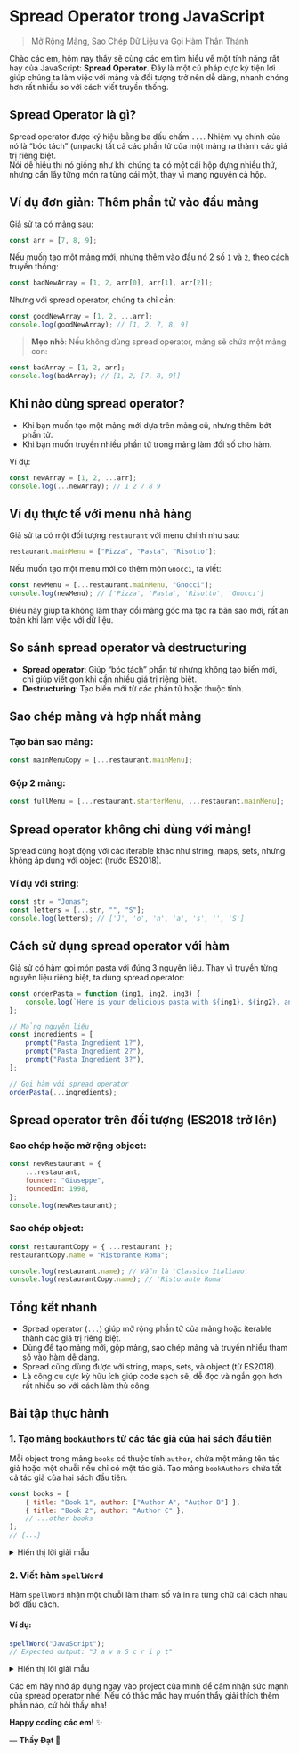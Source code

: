 # Spread Operator trong JavaScript

> Mở Rộng Mảng, Sao Chép Dữ Liệu và Gọi Hàm Thần Thánh

Chào các em, hôm nay thầy sẽ cùng các em tìm hiểu về một tính năng rất hay của JavaScript: **Spread Operator**. Đây là một cú pháp cực kỳ tiện lợi giúp chúng ta làm việc với mảng và đối tượng trở nên dễ dàng, nhanh chóng hơn rất nhiều so với cách viết truyền thống.

## Spread Operator là gì?

Spread operator được ký hiệu bằng ba dấu chấm `...`. Nhiệm vụ chính của nó là “bóc tách” (unpack) tất cả các phần tử của một mảng ra thành các giá trị riêng biệt.  
Nói dễ hiểu thì nó giống như khi chúng ta có một cái hộp đựng nhiều thứ, nhưng cần lấy từng món ra từng cái một, thay vì mang nguyên cả hộp.

## Ví dụ đơn giản: Thêm phần tử vào đầu mảng

Giả sử ta có mảng sau:

```javascript
const arr = [7, 8, 9];
```

Nếu muốn tạo một mảng mới, nhưng thêm vào đầu nó 2 số `1` và `2`, theo cách truyền thống:

```javascript
const badNewArray = [1, 2, arr[0], arr[1], arr[2]];
```

Nhưng với spread operator, chúng ta chỉ cần:

```javascript
const goodNewArray = [1, 2, ...arr];
console.log(goodNewArray); // [1, 2, 7, 8, 9]
```

> **Mẹo nhỏ**: Nếu không dùng spread operator, mảng sẽ chứa một mảng con:

```javascript
const badArray = [1, 2, arr];
console.log(badArray); // [1, 2, [7, 8, 9]]
```

## Khi nào dùng spread operator?

-   Khi bạn muốn tạo một mảng mới dựa trên mảng cũ, nhưng thêm bớt phần tử.
-   Khi bạn muốn truyền nhiều phần tử trong mảng làm đối số cho hàm.

Ví dụ:

```javascript
const newArray = [1, 2, ...arr];
console.log(...newArray); // 1 2 7 8 9
```

## Ví dụ thực tế với menu nhà hàng

Giả sử ta có một đối tượng `restaurant` với menu chính như sau:

```javascript
restaurant.mainMenu = ["Pizza", "Pasta", "Risotto"];
```

Nếu muốn tạo một menu mới có thêm món `Gnocci`, ta viết:

```javascript
const newMenu = [...restaurant.mainMenu, "Gnocci"];
console.log(newMenu); // ['Pizza', 'Pasta', 'Risotto', 'Gnocci']
```

Điều này giúp ta không làm thay đổi mảng gốc mà tạo ra bản sao mới, rất an toàn khi làm việc với dữ liệu.

## So sánh spread operator và destructuring

-   **Spread operator**: Giúp “bóc tách” phần tử nhưng không tạo biến mới, chỉ giúp viết gọn khi cần nhiều giá trị riêng biệt.
-   **Destructuring**: Tạo biến mới từ các phần tử hoặc thuộc tính.

## Sao chép mảng và hợp nhất mảng

### Tạo bản sao mảng:

```javascript
const mainMenuCopy = [...restaurant.mainMenu];
```

### Gộp 2 mảng:

```javascript
const fullMenu = [...restaurant.starterMenu, ...restaurant.mainMenu];
```

## Spread operator không chỉ dùng với mảng!

Spread cũng hoạt động với các iterable khác như string, maps, sets, nhưng không áp dụng với object (trước ES2018).

### Ví dụ với string:

```javascript
const str = "Jonas";
const letters = [...str, "", "S"];
console.log(letters); // ['J', 'o', 'n', 'a', 's', '', 'S']
```

## Cách sử dụng spread operator với hàm

Giả sử có hàm gọi món pasta với đúng 3 nguyên liệu. Thay vì truyền từng nguyên liệu riêng biệt, ta dùng spread operator:

```javascript
const orderPasta = function (ing1, ing2, ing3) {
    console.log(`Here is your delicious pasta with ${ing1}, ${ing2}, and ${ing3}`);
};

// Mảng nguyên liệu
const ingredients = [
    prompt("Pasta Ingredient 1?"),
    prompt("Pasta Ingredient 2?"),
    prompt("Pasta Ingredient 3?"),
];

// Gọi hàm với spread operator
orderPasta(...ingredients);
```

## Spread operator trên đối tượng (ES2018 trở lên)

### Sao chép hoặc mở rộng object:

```javascript
const newRestaurant = {
    ...restaurant,
    founder: "Giuseppe",
    foundedIn: 1998,
};
console.log(newRestaurant);
```

### Sao chép object:

```javascript
const restaurantCopy = { ...restaurant };
restaurantCopy.name = "Ristorante Roma";

console.log(restaurant.name); // Vẫn là 'Classico Italiano'
console.log(restaurantCopy.name); // 'Ristorante Roma'
```

## Tổng kết nhanh

-   Spread operator (`...`) giúp mở rộng phần tử của mảng hoặc iterable thành các giá trị riêng biệt.
-   Dùng để tạo mảng mới, gộp mảng, sao chép mảng và truyền nhiều tham số vào hàm dễ dàng.
-   Spread cũng dùng được với string, maps, sets, và object (từ ES2018).
-   Là công cụ cực kỳ hữu ích giúp code sạch sẽ, dễ đọc và ngắn gọn hơn rất nhiều so với cách làm thủ công.

## Bài tập thực hành

### 1. Tạo mảng `bookAuthors` từ các tác giả của hai sách đầu tiên

Mỗi object trong mảng `books` có thuộc tính `author`, chứa một mảng tên tác giả hoặc một chuỗi nếu chỉ có một tác giả. Tạo mảng `bookAuthors` chứa tất cả tác giả của hai sách đầu tiên.

```javascript
const books = [
    { title: "Book 1", author: ["Author A", "Author B"] },
    { title: "Book 2", author: "Author C" },
    // ...other books
];
// {...}
```

<details>
<summary>Hiển thị lời giải mẫu</summary>

```javascript
const bookAuthors = [...books[0].author, ...books[1].author];
console.log(bookAuthors); // ['Author A', 'Author B', 'Author C']
```

</details>

### 2. Viết hàm `spellWord`

Hàm `spellWord` nhận một chuỗi làm tham số và in ra từng chữ cái cách nhau bởi dấu cách.

#### Ví dụ:

```javascript
spellWord("JavaScript");
// Expected output: "J a v a S c r i p t"
```

<details>
<summary>Hiển thị lời giải mẫu</summary>

```javascript
function spellWord(word) {
    console.log(...word);
}
```

</details>

Các em hãy nhớ áp dụng ngay vào project của mình để cảm nhận sức mạnh của spread operator nhé! Nếu có thắc mắc hay muốn thầy giải thích thêm phần nào, cứ hỏi thầy nha!

**Happy coding các em!** ✨

— **Thầy Đạt 🧡**

